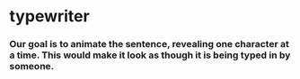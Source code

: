 # typewriter

### Our goal is to animate the sentence, revealing one character at a time. This would make it look as though it is being typed in by someone.
